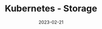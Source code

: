 ---
title: "Kubernetes - Storage"
linkTitle: "Kubernetes - Storage"
weight: 20
date: 2023-02-21
description: >
---